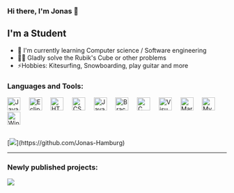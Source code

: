 ### Hi there, I'm Jonas 👋

## I'm a Student
- 🌱 I'm currently learning Computer science / Software engineering
- 🧙‍♂️ Gladly solve the Rubik's Cube or other problems
- ⚡Hobbies: Kitesurfing, Snowboarding, play guitar and more

### Languages and Tools:

<img alt="Java" height="30px" src="https://upload.wikimedia.org/wikipedia/de/e/e1/Java-Logo.svg" />&nbsp;&nbsp;&nbsp;&nbsp;
<img alt="Eclipse" height="30px" src="https://upload.wikimedia.org/wikipedia/commons/d/d0/Eclipse-Luna-Logo.svg"/>&nbsp;&nbsp;&nbsp;&nbsp;
<img alt="HTML" height="30px" src="https://upload.wikimedia.org/wikipedia/commons/6/61/HTML5_logo_and_wordmark.svg"/>&nbsp;&nbsp;&nbsp;&nbsp;
<img alt="CSS" height="30px" src="https://upload.wikimedia.org/wikipedia/commons/d/d5/CSS3_logo_and_wordmark.svg"/>&nbsp;&nbsp;&nbsp;&nbsp;
<img alt="JavaScript" height="30px" src="https://upload.wikimedia.org/wikipedia/commons/9/99/Unofficial_JavaScript_logo_2.svg"/>&nbsp;&nbsp;&nbsp;&nbsp;
<img alt="Brackets" height="30px" src="https://upload.wikimedia.org/wikipedia/commons/4/4c/Brackets_Icon.svg"/>&nbsp;&nbsp;&nbsp;&nbsp;
<img alt="C" height="30px" src="https://upload.wikimedia.org/wikipedia/commons/3/35/The_C_Programming_Language_logo.svg"/>&nbsp;&nbsp;&nbsp;&nbsp;
<img alt="Visual Studio Code" height="30px" src="https://upload.wikimedia.org/wikipedia/commons/2/2d/Visual_Studio_Code_1.18_icon.svg"/>&nbsp;&nbsp;&nbsp;&nbsp;
<img alt="MariaDB" height="30px" src="https://upload.wikimedia.org/wikipedia/commons/c/c9/MariaDB_Logo.png"/>&nbsp;&nbsp;&nbsp;&nbsp;
<img alt="MySQL" height="30px" src="https://upload.wikimedia.org/wikipedia/de/d/dd/MySQL_logo.svg"/>&nbsp;&nbsp;&nbsp;&nbsp;
<img alt="Windows Terminal" height="30px" src="https://upload.wikimedia.org/wikipedia/commons/0/01/Windows_Terminal_Logo_256x256.png"/>

<br/>
[<img src="https://github-readme-stats.vercel.app/api/top-langs/?username=Jonas-Hamburg&layout=compact">](https://github.com/Jonas-Hamburg)

---

### Newly published projects:
[<img src="https://github-readme-stats.vercel.app/api/pin/?username=Jonas-Hamburg&repo=Tic-Tac-Toe">](https://github.com/Jonas-Hamburg/Tic-Tac-Toe/)

<!---
Jonas-Hamburg/Jonas-Hamburg is a ✨ special ✨ repository because its `README.md` (this file) appears on your GitHub profile.
You can click the Preview link to take a look at your changes.
--->
